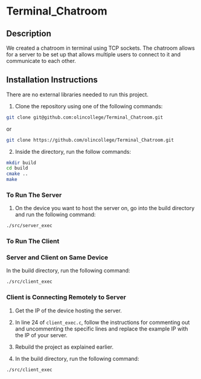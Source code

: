 # Terminal_Chatroom

## Description

We created a chatroom in terminal using TCP sockets. The chatroom allows for a
server to be set up that allows multiple users to connect to it and communicate
to each other.

## Installation Instructions

There are no external libraries needed to run this project.

1. Clone the repository using one of the following commands:

```bash
git clone git@github.com:olincollege/Terminal_Chatroom.git
```

or

```bash
git clone https://github.com/olincollege/Terminal_Chatroom.git
```

2. Inside the directory, run the follow commands:

```bash
mkdir build
cd build
cmake ..
make
```

### To Run The Server

1. On the device you want to host the server on, go into the build directory and
   run the following command:

```bash
./src/server_exec
```

### To Run The Client

### Server and Client on Same Device

In the build directory, run the following command:

```bash
./src/client_exec
```

### Client is Connecting Remotely to Server

1. Get the IP of the device hosting the server.

2. In line 24 of `client_exec.c`, follow the instructions for commenting out and
   uncommenting the specific lines and replace the example IP with the IP of
   your server.

3. Rebuild the project as explained earlier.

4. In the build directory, run the following command:

```bash
./src/client_exec
```

